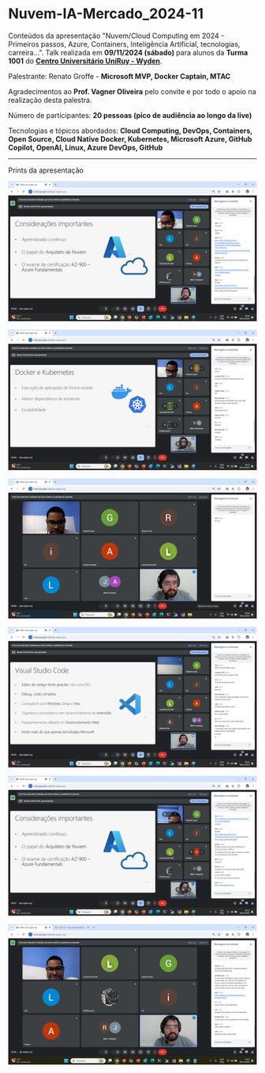 # Nuvem-IA-Mercado_2024-11
Conteúdos da apresentação "Nuvem/Cloud Computing em 2024 - Primeiros passos, Azure, Containers, Inteligência Artificial, tecnologias, carreira...". Talk realizada em **09/11/2024 (sábado)** para alunos da **Turma 1001** do [**Centro Universitário UniRuy - Wyden**](https://www.wyden.com.br/unidades/uniruy).

Palestrante: Renato Groffe - **Microsoft MVP, Docker Captain, MTAC**

Agradecimentos ao **Prof. Vagner Oliveira** pelo convite e por todo o apoio na realização desta palestra.

Número de participantes: **20 pessoas (pico de audiência ao longo da live)**

Tecnologias e tópicos abordados: **Cloud Computing, DevOps, Containers, Open Source, Cloud Native Docker, Kubernetes, Microsoft Azure, GitHub Copilot, OpenAI, Linux, Azure DevOps, GitHub**

---

Prints da apresentação

![Renato palestrando](img/n-04.png)

![Renato palestrando](img/n-03.png)

![Renato palestrando](img/n-01.png)

![Renato palestrando](img/n-02.png)

![Renato palestrando](img/n-05.png)

![Renato palestrando](img/n-06.png)

